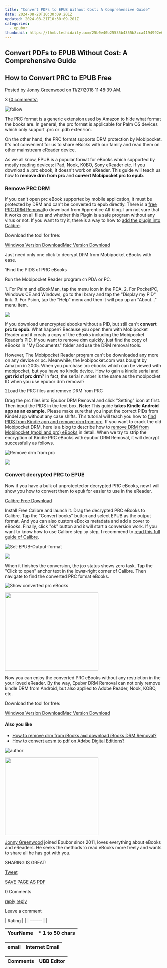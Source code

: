 ```yaml
---
title: "Convert PDFs to EPUB Without Cost: A Comprehensive Guide"
date: 2024-08-20T10:30:09.201Z
updated: 2024-08-21T10:30:09.201Z
categories:
  - epubor
thumbnail: https://thmb.techidaily.com/25b0e40b25535b4355b8cca4194992e02cab9c78ac10458526a89f4c7d70d265.jpg
---
```


## Convert PDFs to EPUB Without Cost: A Comprehensive Guide

## How to Convert PRC to EPUB Free

Posted by [Jonny Greenwood](https://plus.google.com/u/0/+JonnyGreenwood999) on 11/27/2018 11:48:39 AM.

3 [(0 comments)](http://www.epubor.com/#comment-area) 



![follow](http://www.epubor.com/images/follow.png)

The PRC format is a generic extension used by Amazon to hide what format the books are. In general, the prc format is applicable for Palm OS devices which only support .prc or .pdb extension.

On the other hand, the PRC format supports DRM protection by Mobipocket. It's not convenient for us to share eBooks with our family and read them on other mainstream eReader device.

As we all know, EPUB is a popular format for eBooks which supported by mostly reading devices: iPad, Nook, KOBO, Sony eReader etc. If you download a .prc ebook, it doesn't work on eReader. This guide will teach us how to **remove drm from prc** and **convert Mobipocket prc to epub**.

### Remove PRC DRM

If you can't open prc eBook supported by mobile application, it must be protected by DRM and can't be converted to epub directly. There is a [free PRC DRM Removal](http://apprenticealf.wordpress.com/2012/09/10/drm-removal-tools-for-ebooks/)to download from Apprentice Alf blog. I am not sure that it works on all files and whether this Plugin is a safe program without any virus or not. If you want to try it, there is a way to how to [add the plugin into Calibre](https://tools.techidaily.com/epubor/products/).

Download the tool for free:

[Windwos Version Download](http://download.epubor.com/full-drm-removal.exe)[Mac Version Download](http://download.epubor.com/drmremoval.zip)

Just need only one click to decrypt DRM from Mobipocket eBooks with ease.

1Find the PIDS of PRC eBooks

Run the Mobipocket Reader program on PDA or PC.

1\. For Palm and eBookMan, tap the menu icon in the PDA. 
2\. For PocketPC, Windows CE and Windows, go to the library and tap the "Display my PID" link. 
3\. For Psion, tap the "Help" menu and then it will pop up an "About..." menu item. 

![](http://www.epubor.com/images/uppic/Find-PID-from-Mobipocket.jpg)

If you download unencrypted ebooks without a PID, but still can't **convert prc to epub**. What happen? Because you open them with Mobipocket Reader and it creats a copy of the eBooks including the Mobipocket Reader's PID. If you want to remove drm quickly, just find the copy of eBooks in "My Documents" folder and use the DRM removal tools.

However, The Mobipocket Reader program can't be downloaded any more on any device or pc. Meanwhile, the Mobipocket.com was bought by Amazon in 2005\. When you purchase prc ebooks which can be viewed with mobipocket, but you have no kindle device. How to gain a kindle serial and **get rid of prc drm**? In fact, the serial number is the same as the mobipocket ID when you use epubor drm removal?

2Load the PRC files and remove DRM from PRC

Drag the prc files into Epubor DRM Removal and click "Setting" icon at first. Then input the PIDS in the text box. **Note:** This guide **takes Kindle Android app as an example.** Please make sure that you input the correct PIDs from Kindel app without any case shifts. This tutorial will teach you how to [find PIDS from Kindle app and remove drm from prc](https://tools.techidaily.com/epubor/products/). If you want to crack the old Mobipocket DRM, here is a blog to describe how to [remove DRM from Mobipocket (mobi and prc) eBooks](http://www.makeuseof.com/tag/how-to-strip-mobi-and-prc-ebooks-of-encryption/) in detail. When we try to strip the encryption of Kindle PRC eBooks with epubor DRM Removal, it will decrypt successfully as follows.

![Remove drm from prc](http://www.epubor.com/images/uppic/Remove-drm-from-prc.jpg)

<!-- affiliate ads begin -->
<a href="https://store.revouninstaller.com/order/checkout.php?PRODS=28010250&QTY=1&AFFILIATE=108875&CART=1"><img src="https://secure.avangate.com/images/merchant/4282ec8de8c9be897e7aff4aa231b1a4/336__280a.jpg" border="0"></a>
<!-- affiliate ads end -->
### Convert decrypted PRC to EPUB

Now if you have a bulk of unprotected or decrypted PRC eBooks, now I will show you how to convert them to epub for easier to use in the eReader.

[Calibre Free Download](http://calibre-ebook.com/download)

Install Free Calibre and launch it. Drag the decrypted PRC eBooks to Calibre. Tap the "Convert books" button and select EPUB as the output format. And you can also custom eBooks metadata and add a cover to eBooks. Finally, click "ok" button and it will start a conversion work. If you want to know how to use Calibre step by step, I recommend to [read this full guide of Calibre](https://tools.techidaily.com/epubor/ebook-converter/).

![Set-EPUB-Output-format](http://www.epubor.com/images/uppic/Select-EPUB-as-Output-format.png)

<!-- affiliate ads begin -->
<a href="https://estore.macxdvd.com/order/checkout.php?PRODS=4526659&QTY=1&AFFILIATE=108875&CART=1"><img src="https://www.macxdvd.com/affiliate/new-banner/vcp-500x500.jpg" border="0"></a>
<!-- affiliate ads end -->
When it finishes the conversion, the job status shows zero task. Tap the "Click to open" anchor text in the lower-right corner of Calibre. Then navigate to find the converted PRC format eBooks.

![Show converted prc eBooks](http://www.epubor.com/images/uppic/Show-converted-prc-eBooks.jpg)

<!-- affiliate ads begin -->
<a href="https://united.elfm.net/c/5597632/748964/4704" target="_top" id="748964"><img src="//a.impactradius-go.com/display-ad/4704-748964" border="0" alt="" width="300" height="250"/></a><img height="0" width="0" src="https://united.elfm.net/i/5597632/748964/4704" style="position:absolute;visibility:hidden;" border="0" />
<!-- affiliate ads end -->
Now you can enjoy the converted PRC eBooks without any restriction in the your loved eReader. By the way, Epubor DRM Removal can not only remove kindle DRM from Android, but also applied to Adobe Reader, Nook, KOBO, etc.

Download the tool for free:

[Windwos Version Download](http://download.epubor.com/full-drm-removal.exe)[Mac Version Download](http://download.epubor.com/drmremoval.zip
)

#### Also you like

* [How to remove drm from iBooks and download iBooks DRM Removal?](https://tools.techidaily.com/epubor/products/)
* [How to convert acsm to pdf on Adobe Digital Editions?](https://tools.techidaily.com/epubor/products/)

![author](http://www.epubor.com/images/uppic/jonny.png)

<!-- affiliate ads begin -->
<a href="https://printrendy.pxf.io/c/5597632/1453721/17020" target="_top" id="1453721"><img src="//a.impactradius-go.com/display-ad/17020-1453721" border="0" alt="" width="300" height="250"/></a><img height="0" width="0" src="https://imp.pxf.io/i/5597632/1453721/17020" style="position:absolute;visibility:hidden;" border="0" />
<!-- affiliate ads end -->
[Jonny Greenwood](https://plus.google.com/u/0/+JonnyGreenwood999) joined Epubor since 2011, loves everything about eBooks and eReaders. He seeks the methods to read eBooks more freely and wants to share all he has got with you.

SHARING IS GREAT!

[Tweet](https://twitter.com/share) 

[SAVE PAGE AS PDF](https://tools.techidaily.com/epubor/products/) 



0 Comments

[reply](https://tools.techidaily.com/epubor/products/) [reply](https://tools.techidaily.com/epubor/products/) 

Leave a comment

| Rating |  |
| ------ |  |

| YourName | \*  1 to 50 chars |
| -------- | ----------------- |

| email | Internet Email |
| ----- | -------------- |

| Comments | UBB Editor |
| -------- | ---------- |

<ins class="adsbygoogle"
     style="display:block"
     data-ad-format="autorelaxed"
     data-ad-client="ca-pub-7571918770474297"
     data-ad-slot="1223367746"></ins>



<ins class="adsbygoogle"
     style="display:block"
     data-ad-client="ca-pub-7571918770474297"
     data-ad-slot="8358498916"
     data-ad-format="auto"
     data-full-width-responsive="true"></ins>


